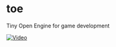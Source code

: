 toe
===

Tiny Open Engine for game development

[![Video](https://raw.github.com/gleblebedev/toe/master/promo/video_preview.png?raw=true)](http://youtu.be/1K9avGh7UCk)
